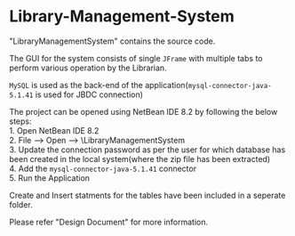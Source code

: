 # Library-Management-System

"LibraryManagementSystem" contains the source code.

The GUI for the system consists of single `JFrame` with multiple tabs to perform various operation by the Librarian.

`MySQL` is used as the back-end of the application(`mysql-connector-java-5.1.41` is used for JBDC connection) 

The project can be opened using NetBean IDE 8.2 by following the below steps:   
	1. Open NetBean IDE 8.2   
	2. File --> Open --> <path>\LibraryManagementSystem   
        3. Update the connection password as per the user for which database has been created in the local system(where the zip file has been extracted)   
	4. Add the `mysql-connector-java-5.1.41` connector   
	5. Run the Application   

Create and Insert statments for the tables have been included in a seperate folder.

Please refer "Design Document" for more information.
